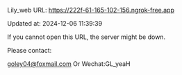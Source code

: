 Lily_web URL: https://222f-61-165-102-156.ngrok-free.app

Updated at: 2024-12-06 11:39:39

If you cannot open this URL, the server might be down.

Please contact: 

goley04@foxmail.com Or Wechat:GL_yeaH